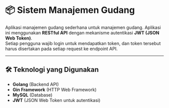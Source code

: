 # 📦 Sistem Manajemen Gudang

Aplikasi manajemen gudang sederhana untuk manajemen gudang. 
Aplikasi ini menggunakan **RESTful API** dengan mekanisme autentikasi **JWT (JSON Web Token)**.  
Setiap pengguna wajib login untuk mendapatkan token, dan token tersebut harus disertakan pada setiap request ke endpoint API.

---

## 🛠️ Teknologi yang Digunakan
- **Golang** (Backend API)  
- **Gin Framework** (HTTP Web Framework)  
- **MySQL** (Database)  
- **JWT** (JSON Web Token untuk autentikasi)  

